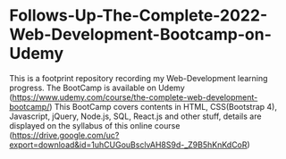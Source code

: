 # Follows-Up-The-Complete-2022-Web-Development-Bootcamp-on-Udemy
This is a footprint repository recording my Web-Development learning progress.
The BootCamp is available on Udemy (https://www.udemy.com/course/the-complete-web-development-bootcamp/)
This BootCamp covers contents in HTML, CSS(Bootstrap 4), Javascript, jQuery, Node.js, SQL, React.js and other stuff, details are displayed on the syllabus of this online course (https://drive.google.com/uc?export=download&id=1uhCUGouBsclvAH8S9d-_Z9B5hKnKdCoR)
